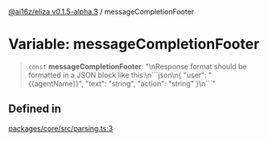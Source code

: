 [@ai16z/eliza v0.1.5-alpha.3](../index.md) / messageCompletionFooter

# Variable: messageCompletionFooter

> `const` **messageCompletionFooter**: "\nResponse format should be formatted in a JSON block like this:\n\`\`\`json\n\{ \"user\": \"\{\{agentName\}\}\", \"text\": \"string\", \"action\": \"string\" \}\n\`\`\`"

## Defined in

[packages/core/src/parsing.ts:3](https://github.com/ahmadmardeni1/eliza/blob/main/packages/core/src/parsing.ts#L3)
